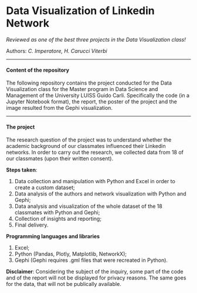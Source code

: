 # Data Visualization of Linkedin Network
*Reviewed as one of the best three projects in the Data Visualization class!*

Authors: *C. Imperatore, H. Carucci Viterbi*

----
#### Content of the repository
The following repository contains the project conducted for the Data Visualization class for the Master program in Data Science and Management of the University LUISS Guido Carli. Specifically the code (in a Jupyter Notebook format), the report, the poster of the project and the image resulted from the Gephi visualization. 

---

#### The project
The research question of the project was to understand whether the academic background of our classmates influenced their Linkedin networks. In order to carry out the research, we collected data from 18 of our classmates (upon their written consent). 

**Steps taken**:
1. Data collection and manipulation with Python and Excel in order to create a custom dataset;
2. Data analysis of the authors and network visualization with Python and Gephi;
3. Data analysis and visualization of the whole dataset of the 18 classmates with Python and Gephi;
4. Collection of insights and reporting;
5. Final delivery.

**Programming languages and libraries**
1. Excel;
2. Python (Pandas, Plotly, Matplotlib, NetworkX);
3. Gephi (Gephi requires .gml files that were recreated in Python).

**Disclaimer**:
Considering the subject of the inquiry, some part of the code and of the report will not be displayed for privacy reasons. 
The same goes for the data, that will not be publically available. 
